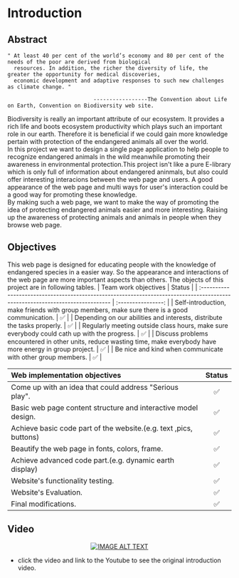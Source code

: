 # Introduction
## Abstract
    " At least 40 per cent of the world’s economy and 80 per cent of the needs of the poor are derived from biological
      resources. In addition, the richer the diversity of life, the greater the opportunity for medical discoveries, 
      economic development and adaptive responses to such new challenges as climate change. "
    
                               -----------------The Convention about Life on Earth, Convention on Biodiversity web site.

Biodiversity is really an important attribute of our ecosystem. It provides a rich life and boots ecosystem productivity which plays such an important role in our earth. Therefore it is beneficial if we could gain more knowledge pertain with protection of the endangered animals all over the world.<br>
In this project we want to design a single page application to help people to recognize endangered animals in the wild meanwhile promoting their awareness in environmental protection.This project isn't like a pure E-library which is only full of information about endangered aninmals, but also could offer interesting interacions between the web page and users. A good appearance of the web page and multi ways for user's interaction could be a good way for promoting these knowledge.<br>
By making such a web page, we want to make the way of promoting the idea of protecting endangered animals easier and more interesting. Raising up the awareness of protecting animals and animals in people when they browse web page.
## Objectives
This web page is designed for educating people with the knowledge of endangered species in a easier way. So the appearance and interactions of the web page are more important aspects than others. The objects of this project are in following tables.
| Team work objectives                                                                                                          |       Status       |
| :---------------------------------------------------------------------------------------------------------------------------- | :----------------: |
| Self-introduction, make friends with group members, make sure there is a good communication.                                  | :white_check_mark: |
| Depending on our abilities and interests, distribute the tasks properly.                                                      | :white_check_mark: |
| Regularly meeting outside class hours, make sure everybody could cath up with the progress.                                   | :white_check_mark: |
| Discuss problems encountered in other units, reduce wasting time, make everybody have more energy in group project.           | :white_check_mark: |
| Be nice and kind when communicate with other group members.                                                                   | :white_check_mark: |

| Web implementation objectives                                                                                                 |       Status       |
| :---------------------------------------------------------------------------------------------------------------------------- | :----------------: |
| Come up with an idea that could address "Serious play".                                                                       | :white_check_mark: |
| Basic web page content structure and interactive model design.                                                                | :white_check_mark: |
| Achieve basic code part of the website.(e.g. text ,pics, buttons)                                                             | :white_check_mark: |
| Beautify the web page in fonts, colors, frame.                                                                                | :white_check_mark: |
| Achieve advanced code part.(e.g. dynamic earth display)                                                                       | :white_check_mark: |
| Website's functionality testing.                                                                                              | :white_check_mark: |
| Website's Evaluation.                                                                                                         | :white_check_mark: |
| Final modifications.  <img width=714/>                                                                                        | :white_check_mark: |
## Video
<div align="center" width="560">

  [![IMAGE ALT TEXT](https://github.com/liyao0123/SoftwareEngineering2021Desk3/blob/main/Documentation/pics/gif.gif)](https://www.youtube.com/watch?v=u4elR3cB9o8)

</div>

- click the video and link to the Youtube to see the original introduction video.



